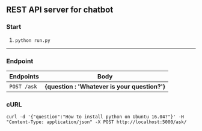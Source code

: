 ## REST API server for chatbot

### Start

1. `python run.py`
------------------

### Endpoint

| Endpoints       | Body                                     |
|-----------------|------------------------------------------|
| `POST /ask` | **{question : 'Whatever is your question?'}**|

### cURL

`curl -d '{"question":"How to install python on Ubuntu 16.04?"}' -H "Content-Type: application/json" -X POST http://localhost:5000/ask/`
